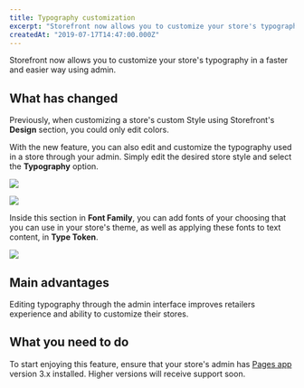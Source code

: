 ```yaml
---
title: Typography customization
excerpt: "Storefront now allows you to customize your store's typography in a faster and easier way using admin."
createdAt: "2019-07-17T14:47:00.000Z"
---
```


Storefront now allows you to customize your store's typography in a faster and easier way using admin.

## What has changed

Previously, when customizing a store's custom Style using Storefront's __Design__ section, you could only edit colors.

With the new feature, you can also edit and customize the typography used in a store through your admin. Simply edit the desired store style and select the __Typography__ option.

![](https://user-images.githubusercontent.com/52087100/61405347-f5514d00-a8af-11e9-829a-a63a86c2d1ac.png)

![](https://user-images.githubusercontent.com/52087100/61405353-faae9780-a8af-11e9-996c-feef1eff80a9.png)

Inside this section in __Font Family__, you can add fonts of your choosing that you can use in your store's theme, as well as applying these fonts to text content, in __Type Token__.

![](https://user-images.githubusercontent.com/52087100/61405361-ff734b80-a8af-11e9-996a-316171527074.png)

## Main advantages

Editing typography through the admin interface improves retailers experience and ability to customize their stores.

## What you need to do

To start enjoying this feature, ensure that your store's admin has [Pages app](https://github.com/vtex-apps/admin-pages) version 3.x installed. Higher versions will receive support soon.

